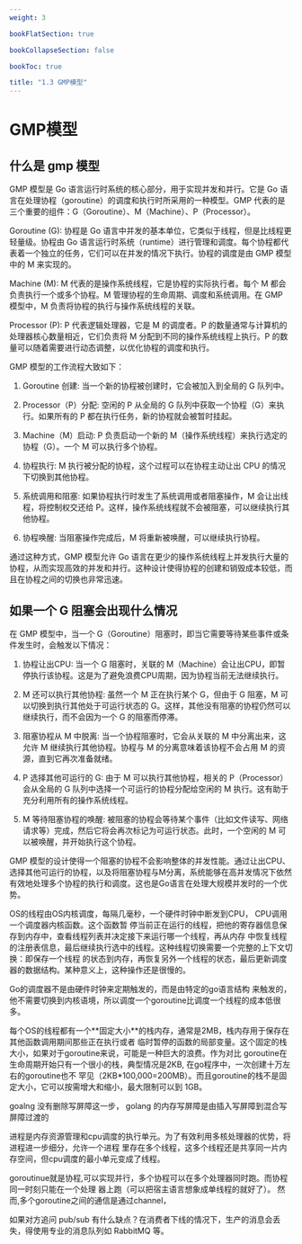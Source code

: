```yaml
---
weight: 3

bookFlatSection: true

bookCollapseSection: false

bookToc: true

title: "1.3 GMP模型"
---
```


# GMP模型

## 什么是 gmp 模型

GMP 模型是 Go 语言运行时系统的核心部分，用于实现并发和并行。它是 Go 语言在处理协程（goroutine）的调度和执行时所采用的一种模型。GMP 代表的是三个重要的组件：G（Goroutine）、M（Machine）、P（Processor）。

Goroutine (G): 协程是 Go 语言中并发的基本单位，它类似于线程，但是比线程更轻量级。协程由 Go 语言运行时系统（runtime）进行管理和调度。每个协程都代表着一个独立的任务，它们可以在并发的情况下执行。协程的调度是由 GMP 模型中的 M 来实现的。

Machine (M): M 代表的是操作系统线程，它是协程的实际执行者。每个 M 都会负责执行一个或多个协程。M 管理协程的生命周期、调度和系统调用。在 GMP 模型中，M 负责将协程的执行与操作系统线程的关联。

Processor (P): P 代表逻辑处理器，它是 M 的调度者。P 的数量通常与计算机的处理器核心数量相近，它们负责将 M 分配到不同的操作系统线程上执行。P 的数量可以随着需要进行动态调整，以优化协程的调度和执行。

GMP 模型的工作流程大致如下：

1. Goroutine 创建: 当一个新的协程被创建时，它会被加入到全局的 G 队列中。

2. Processor（P）分配: 空闲的 P 从全局的 G 队列中获取一个协程（G）来执行。如果所有的 P 都在执行任务，新的协程就会被暂时挂起。

3. Machine（M）启动: P 负责启动一个新的 M（操作系统线程）来执行选定的协程（G）。一个 M 可以执行多个协程。

4. 协程执行: M 执行被分配的协程，这个过程可以在协程主动让出 CPU 的情况下切换到其他协程。

5. 系统调用和阻塞: 如果协程执行时发生了系统调用或者阻塞操作，M 会让出线程，将控制权交还给 P。这样，操作系统线程就不会被阻塞，可以继续执行其他协程。

6. 协程唤醒: 当阻塞操作完成后，M 将重新被唤醒，可以继续执行协程。

通过这种方式，GMP 模型允许 Go 语言在更少的操作系统线程上并发执行大量的协程，从而实现高效的并发和并行。这种设计使得协程的创建和销毁成本较低，而且在协程之间的切换也非常迅速。

## 如果一个 G 阻塞会出现什么情况

在 GMP 模型中，当一个 G（Goroutine）阻塞时，即当它需要等待某些事件或条件发生时，会触发以下情况：

1. 协程让出CPU: 当一个 G 阻塞时，关联的 M（Machine）会让出CPU，即暂停执行该协程。这是为了避免浪费CPU周期，因为协程当前无法继续执行。

2. M 还可以执行其他协程: 虽然一个 M 正在执行某个 G，但由于 G 阻塞，M 可以切换到执行其他处于可运行状态的 G。这样，其他没有阻塞的协程仍然可以继续执行，而不会因为一个 G 的阻塞而停滞。

3. 阻塞协程从 M 中脱离: 当一个协程阻塞时，它会从关联的 M 中分离出来，这允许 M 继续执行其他协程。协程与 M 的分离意味着该协程不会占用 M 的资源，直到它再次准备就绪。

4. P 选择其他可运行的 G: 由于 M 可以执行其他协程，相关的 P（Processor）会从全局的 G 队列中选择一个可运行的协程分配给空闲的 M 执行。这有助于充分利用所有的操作系统线程。

5. M 等待阻塞协程的唤醒: 被阻塞的协程会等待某个事件（比如文件读写、网络请求等）完成，然后它将会再次标记为可运行状态。此时，一个空闲的 M 可以被唤醒，并开始执行这个协程。

GMP 模型的设计使得一个阻塞的协程不会影响整体的并发性能。通过让出CPU、选择其他可运行的协程，以及将阻塞协程与M分离，系统能够在高并发情况下依然有效地处理多个协程的执行和调度。这也是Go语言在处理大规模并发时的一个优势。


OS的线程由OS内核调度，每隔⼏毫秒，⼀个硬件时钟中断发到CPU， CPU调⽤⼀个调度器内核函数。这个函数暂
停当前正在运⾏的线程，把他的寄存器信息保存到内存中，查看线程列表并决定接下来运⾏哪⼀个线程，再从内存
中恢复线程的注册表信息，最后继续执⾏选中的线程。这种线程切换需要⼀个完整的上下⽂切换：即保存⼀个线程
的状态到内存，再恢复另外⼀个线程的状态，最后更新调度器的数据结构。某种意义上，这种操作还是很慢的。

Go的调度器不是由硬件时钟来定期触发的，⽽是由特定的go语⾔结构
来触发的，他不需要切换到内核语境，所以调度⼀个goroutine⽐调度⼀个线程的成本低很多。

每个OS的线程都有⼀个**固定⼤⼩**的栈内存，通常是2MB，栈内存⽤于保存在其他函数调⽤期间那些正在执⾏或者
临时暂停的函数的局部变量。这个固定的栈⼤⼩，如果对于goroutine来说，可能是⼀种巨⼤的浪费。作为对⽐
goroutine在⽣命周期开始只有⼀个很⼩的栈，典型情况是2KB, 在go程序中，⼀次创建⼗万左右的goroutine也不
罕⻅（2KB*100,000=200MB）。⽽且goroutine的栈不是固定⼤⼩，它可以按需增⼤和缩⼩，最⼤限制可以到
1GB。

goalng 没有删除写屏障这⼀步， golang 的内存写屏障是由插⼊写屏障到混合写屏障过渡的

进程是内存资源管理和cpu调度的执⾏单元。为了有效利⽤多核处理器的优势，将进程进⼀步细分，允许⼀个进程
⾥存在多个线程，这多个线程还是共享同⼀⽚内存空间，但cpu调度的最⼩单元变成了线程。

goroutinue就是协程,可以实现并⾏，多个协程可以在多个处理器同时跑。⽽协程同⼀时刻只能在⼀个处理
器上跑（可以把宿主语⾔想象成单线程的就好了）。 然⽽,多个goroutine之间的通信是通过channel，

如果对⽅追问 pub/sub 有什么缺点？在消费者下线的情况下，⽣产的消息会丢失，得使⽤专业的消息队列如
RabbitMQ 等。
